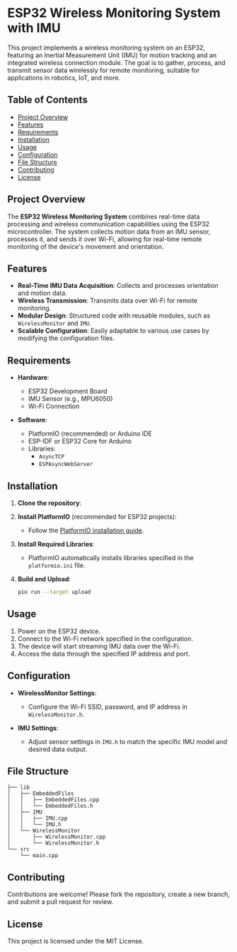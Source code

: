 # ESP32 Wireless Monitoring System with IMU

This project implements a wireless monitoring system on an ESP32, featuring an Inertial Measurement Unit (IMU) for motion tracking and an integrated wireless connection module. The goal is to gather, process, and transmit sensor data wirelessly for remote monitoring, suitable for applications in robotics, IoT, and more.

## Table of Contents

- [Project Overview](#project-overview)
- [Features](#features)
- [Requirements](#requirements)
- [Installation](#installation)
- [Usage](#usage)
- [Configuration](#configuration)
- [File Structure](#file-structure)
- [Contributing](#contributing)
- [License](#license)

## Project Overview

The **ESP32 Wireless Monitoring System** combines real-time data processing and wireless communication capabilities using the ESP32 microcontroller. The system collects motion data from an IMU sensor, processes it, and sends it over Wi-Fi, allowing for real-time remote monitoring of the device's movement and orientation.

## Features

- **Real-Time IMU Data Acquisition**: Collects and processes orientation and motion data.
- **Wireless Transmission**: Transmits data over Wi-Fi for remote monitoring.
- **Modular Design**: Structured code with reusable modules, such as `WirelessMonitor` and `IMU`.
- **Scalable Configuration**: Easily adaptable to various use cases by modifying the configuration files.

## Requirements

- **Hardware**:
  - ESP32 Development Board
  - IMU Sensor (e.g., MPU6050)
  - Wi-Fi Connection

- **Software**:
  - PlatformIO (recommended) or Arduino IDE
  - ESP-IDF or ESP32 Core for Arduino
  - Libraries:
    - `AsyncTCP`
    - `ESPAsyncWebServer`

## Installation

1. **Clone the repository**:

2. **Install PlatformIO** (recommended for ESP32 projects):
   - Follow the [PlatformIO installation guide](https://platformio.org/install/cli).

3. **Install Required Libraries**:
   - PlatformIO automatically installs libraries specified in the `platformio.ini` file.

4. **Build and Upload**:
   ```bash
   pio run --target upload
   ```

## Usage

1. Power on the ESP32 device.
2. Connect to the Wi-Fi network specified in the configuration.
3. The device will start streaming IMU data over the Wi-Fi.
4. Access the data through the specified IP address and port.

## Configuration

- **WirelessMonitor Settings**:
  - Configure the Wi-Fi SSID, password, and IP address in `WirelessMonitor.h`.
  
- **IMU Settings**:
  - Adjust sensor settings in `IMU.h` to match the specific IMU model and desired data output.

## File Structure

```plaintext
├── lib
│   ├── EmbeddedFiles
│   │   ├── EmbeddedFiles.cpp
│   │   └── EmbeddedFiles.h
│   ├── IMU
│   │   ├── IMU.cpp
│   │   └── IMU.h
│   └── WirelessMonitor
│       ├── WirelessMonitor.cpp
│       └── WirelessMonitor.h
└── src
    └── main.cpp
```

## Contributing

Contributions are welcome! Please fork the repository, create a new branch, and submit a pull request for review.

## License

This project is licensed under the MIT License.
